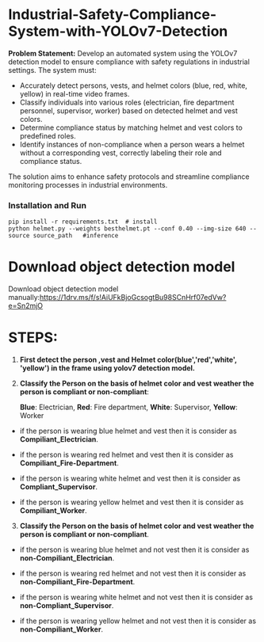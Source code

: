 # Industrial-Safety-Compliance-System-with-YOLOv7-Detection

**Problem Statement:**
Develop an automated system using the YOLOv7 detection model to ensure compliance with safety regulations in industrial settings. The system must:
- Accurately detect persons, vests, and helmet colors (blue, red, white, yellow) in real-time video frames.
- Classify individuals into various roles (electrician, fire department personnel, supervisor, worker) based on detected helmet and vest colors.
- Determine compliance status by matching helmet and vest colors to predefined roles.
- Identify instances of non-compliance when a person wears a helmet without a corresponding vest, correctly labeling their role and compliance status.

The solution aims to enhance safety protocols and streamline compliance monitoring processes in industrial environments.

### Installation and Run
```
pip install -r requirements.txt  # install
python helmet.py --weights besthelmet.pt --conf 0.40 --img-size 640 --source source_path   #inference
```

# Download object detection model

Download object detection model manually:https://1drv.ms/f/s!AiUFkBjoGcsogtBu98SCnHrf07edVw?e=Sn2mjO



# STEPS:

1. **First detect the person ,vest and Helmet color(blue','red','white', 'yellow') in the frame using yolov7 detection model.**

   
2. **Classify the Person on the basis of helmet color and vest weather the person is compliant or non-compliant**:

     **Blue**: Electrician, **Red**: Fire department, **White**: Supervisor, **Yellow**: Worker

- if the person is wearing blue helmet and vest then it is consider as **Compiliant_Electrician**.

- if the person is wearing red helmet and vest then it is consider as **Compiliant_Fire-Department**.
  
- if the person is wearing white helmet and vest then it is consider as **Compliant_Supervisor**.
  
- if the person is wearing yellow helmet and vest then it is consider as **Compiliant_Worker**.
        

3. **Classify the Person on the basis of helmet color  and vest weather the person is compliant or non-compliant**.

- if the person is wearing blue helmet and not vest then it is consider as **non-Compiliant_Electrician**.
   
- if the person is wearing red helmet and not vest then it is consider as **non-Compiliant_Fire-Department**.

- if the person is wearing white helmet and not vest then it is consider as **non-Compliant_Supervisor**.

- if the person is wearing yellow helmet and not vest then it is consider as **non-Compiliant_Worker**.


